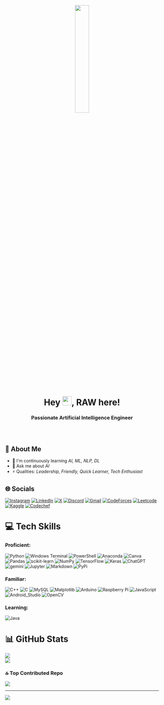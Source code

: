 <h1 align="center">
  <a href="#">
    <img width="30%" height="auto" src="https://github.com/RAW-si18/RAW-si18/blob/main/raw_glitch.gif" height="175px"/>
  </a><br><br><br>
  <h1 align="center">Hey <img src="https://github.com/RAW-si18/RAW-si18/blob/main/star.gif" width="30px" height="30px" />, RAW here!<br>
  <h3 align="center">Passionate Artificial Intelligence Engineer</h3><br><br>
</h1>

## 👋 About Me

- 🌱 I'm continuously learning *AI, ML, NLP, DL*
- 💬 Ask me about *AI*
- ⚡ Qualities: *Leadership, Friendly, Quick Learner, Tech Enthusiast*

## 🌐 Socials

[![Instagram](https://img.shields.io/badge/Instagram-E4405F?style=for-the-badge&logo=instagram&logoColor=white)](https://instagram.com/raw_si18)
[![LinkedIn](https://img.shields.io/badge/LinkedIn-0077B5?style=for-the-badge&logo=linkedin&logoColor=white)](https://linkedin.com/in/ryanmadhuwala)
[![X](https://img.shields.io/badge/X-000000?style=for-the-badge&logo=x&logoColor=white)](https://x.com/RAWsi_18)
[![Discord](https://img.shields.io/badge/Discord-5865F2?style=for-the-badge&logo=discord&logoColor=white)](https://discordapp.com/users/raw_si)
[![Gmail](https://img.shields.io/badge/Gmail-D14836?style=for-the-badge&logo=gmail&logoColor=white)](mailto:intelligencecosmos@gmail.com)
[![CodeForces](https://img.shields.io/badge/Codeforces-445f9d?style=for-the-badge&logo=Codeforces&logoColor=white)](https://codeforces.com/profile/RAW-si18)
[![Leetcode](https://img.shields.io/badge/-LeetCode-FFA116?style=for-the-badge&logo=LeetCode&logoColor=black)](https://leetcode.com/RAW_si18)
[![Kaggle](https://img.shields.io/badge/Kaggle-20BEFF?style=for-the-badge&logo=Kaggle&logoColor=white)](https://www.kaggle.com/rawsi18)
[![Codechef](https://img.shields.io/badge/Codechef-%23B92B27.svg?&style=for-the-badge&logo=Codechef&logoColor=white)](https://www.codechef.com/users/raw_si18)

# 💻 Tech Skills
### Proficient:
![Python](https://img.shields.io/badge/python-3670A0?style=for-the-badge&logo=python&logoColor=ffdd54)
![Windows Terminal](https://img.shields.io/badge/Windows%20Terminal-%234D4D4D.svg?style=for-the-badge&logo=windows-terminal&logoColor=white)
![PowerShell](https://img.shields.io/badge/PowerShell-%235391FE.svg?style=for-the-badge&logo=powershell&logoColor=white)
![Anaconda](https://img.shields.io/badge/Anaconda-%2344A833.svg?style=for-the-badge&logo=anaconda&logoColor=white)
![Canva](https://img.shields.io/badge/Canva-%2300C4CC.svg?style=for-the-badge&logo=Canva&logoColor=white)
![Pandas](https://img.shields.io/badge/pandas-%23150458.svg?style=for-the-badge&logo=pandas&logoColor=white)
![scikit-learn](https://img.shields.io/badge/scikit--learn-%23F7931E.svg?style=for-the-badge&logo=scikit-learn&logoColor=white)
![NumPy](https://img.shields.io/badge/numpy-%23013243.svg?style=for-the-badge&logo=numpy&logoColor=white)
![TensorFlow](https://img.shields.io/badge/TensorFlow-FF6F00?style=for-the-badge&logo=tensorflow&logoColor=white)
![Keras](https://img.shields.io/badge/Keras-FF0000?style=for-the-badge&logo=keras&logoColor=white)
![ChatGPT](https://img.shields.io/badge/ChatGPT-74aa9c?style=for-the-badge&logo=openai&logoColor=white)
![gemini](https://img.shields.io/badge/Gemini-8E75B2?style=for-the-badge&logo=googlebard&logoColor=fff)
![Jupyter](https://img.shields.io/badge/Jupyter-F37626.svg?&style=for-the-badge&logo=Jupyter&logoColor=white)
![Markdown](https://img.shields.io/badge/Markdown-000000?style=for-the-badge&logo=markdown&logoColor=white)
![PyPi](https://img.shields.io/badge/pypi-3775A9?style=for-the-badge&logo=pypi&logoColor=white)

### Familiar:
![C++](https://img.shields.io/badge/c++-%2300599C.svg?style=for-the-badge&logo=c%2B%2B&logoColor=white)
![C](https://img.shields.io/badge/c-%2300599C.svg?style=for-the-badge&logo=c&logoColor=white)
![MySQL](https://img.shields.io/badge/mysql-%2300000f.svg?style=for-the-badge&logo=mysql&logoColor=white)
![Matplotlib](https://img.shields.io/badge/Matplotlib-%23ffffff.svg?style=for-the-badge&logo=Matplotlib&logoColor=black)
![Arduino](https://img.shields.io/badge/-Arduino-00979D?style=for-the-badge&logo=Arduino&logoColor=white)
![Raspberry Pi](https://img.shields.io/badge/-RaspberryPi-C51A4A?style=for-the-badge&logo=Raspberry-Pi)
![JavaScript](https://img.shields.io/badge/JavaScript-323330?style=for-the-badge&logo=javascript&logoColor=F7DF1E)
![Android_Studio](https://img.shields.io/badge/Android_Studio-3DDC84?style=for-the-badge&logo=android-studio&logoColor=white)
![OpenCV](https://img.shields.io/badge/OpenCV-27338e?style=for-the-badge&logo=OpenCV&logoColor=white)

### Learning:
![Java](https://img.shields.io/badge/java-%23ED8B00.svg?style=for-the-badge&logo=openjdk&logoColor=white)

# 📊 GitHub Stats

![](https://github-readme-streak-stats.herokuapp.com/?user=RAW-si18&theme=chartreuse-dark&hide_border=false)<br/>
![](https://github-readme-stats.vercel.app/api/top-langs/?username=RAW-si18&theme=chartreuse-dark&hide_border=false&include_all_commits=true&count_private=false&layout=compact)

### 🔝 Top Contributed Repo

![](https://github-contributor-stats.vercel.app/api?username=RAW-si18&limit=10&theme=radical&combine_all_yearly_contributions=true)

---

[![](https://visitcount.itsvg.in/api?id=RAW-si18&icon=2&color=8)](https://visitcount.itsvg.in)
